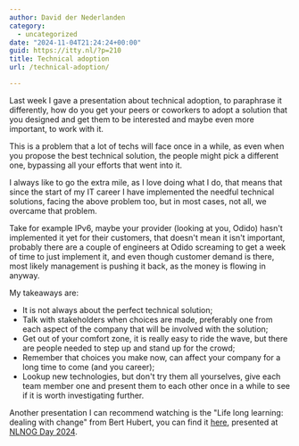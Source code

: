 ```yaml
---
author: David der Nederlanden
category:
  - uncategorized
date: "2024-11-04T21:24:24+00:00"
guid: https://itty.nl/?p=210
title: Technical adoption
url: /technical-adoption/

---
```

Last week I gave a presentation about technical adoption, to paraphrase it differently, how do you get your peers or coworkers to adopt a solution that you designed and get them to be interested and maybe even more important, to work with it.

This is a problem that a lot of techs will face once in a while, as even when you propose the best technical solution, the people might pick a different one, bypassing all your efforts that went into it.

I always like to go the extra mile, as I love doing what I do, that means that since the start of my IT career I have implemented the needful technical solutions, facing the above problem too, but in most cases, not all, we overcame that problem.

Take for example IPv6, maybe your provider (looking at you, Odido) hasn't implemented it yet for their customers, that doesn't mean it isn't important, probably there are a couple of engineers at Odido screaming to get a week of time to just implement it, and even though customer demand is there, most likely management is pushing it back, as the money is flowing in anyway.

My takeaways are:

- It is not always about the perfect technical solution;
- Talk with stakeholders when choices are made, preferably one from each aspect of the company that will be involved with the solution;
- Get out of your comfort zone, it is really easy to ride the wave, but there are people needed to step up and stand up for the crowd;
- Remember that choices you make now, can affect your company for a long time to come (and you career);
- Lookup new technologies, but don't try them all yourselves, give each team member one and present them to each other once in a while to see if it is worth investigating further.

Another presentation I can recommend watching is the "Life long learning: dealing with change" from Bert Hubert, you can find it [here](https://youtu.be/7piorsw7X5E?si=8KmOId08nzFunm8e), presented at [NLNOG Day 2024](https://nlnog.net/nlnog-day-2024/).
